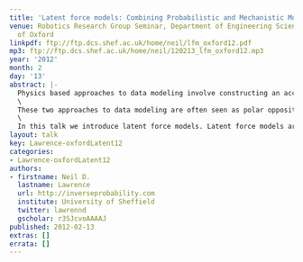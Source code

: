 ```yaml
---
title: 'Latent force models: Combining Probabilistic and Mechanistic Modelling'
venue: Robotics Research Group Seminar, Department of Engineering Science, University
  of Oxford
linkpdf: ftp://ftp.dcs.shef.ac.uk/home/neil/lfm_oxford12.pdf
mp3: ftp://ftp.dcs.shef.ac.uk/home/neil/120213_lfm_oxford12.mp3
year: '2012'
month: 2
day: '13'
abstract: |-
  Physics based approaches to data modeling involve constructing an accurate mechanistic model of data, often based on differential equations. Statistical and machine learning approaches are typically data driven-perhaps through regularized function approximation.\
  \
  These two approaches to data modeling are often seen as polar opposites, but in reality they are two different ends to a spectrum of approaches we might take. Physics based approaches can be seen as strongly mechanistic, the mechanistic assumptions are hard encoded into the model. Data-driven approaches do incorporate assumptions that might be seen as being derived from some underlying mechanism, such as smoothness. In this sense they are weakly mechanistic.\
  \
  In this talk we introduce latent force models. Latent force models are a new approach to data representation that model data through unknown forcing functions that drive differential equation models. By treating the unknown forcing functions with Gaussian process priors we can create probabilistic models that exhibit particular physical characteristics of interest, for example, in dynamical systems resonance and inertia. This allows us to perform a synthesis of the data driven and physical modeling paradigms. A moderately mechanistic approach. We show an application in modelling of human motion capture data.
layout: talk
key: Lawrence-oxfordLatent12
categories:
- Lawrence-oxfordLatent12
authors:
- firstname: Neil D.
  lastname: Lawrence
  url: http://inverseprobability.com
  institute: University of Sheffield
  twitter: lawrennd
  gscholar: r3SJcvoAAAAJ
published: 2012-02-13
extras: []
errata: []
---
```

